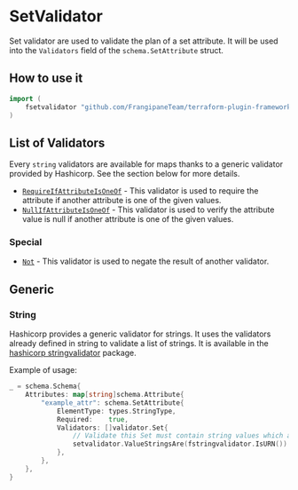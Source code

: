 # SetValidator

Set validator are used to validate the plan of a set attribute.
It will be used into the `Validators` field of the `schema.SetAttribute` struct.

## How to use it

```go
import (
    fsetvalidator "github.com/FrangipaneTeam/terraform-plugin-framework-validators/setvalidator"
)
```

## List of Validators

Every `string` validators are available for maps thanks to a generic validator provided by Hashicorp. See the section below for more details.

- [`RequireIfAttributeIsOneOf`](../common/require_if_attribute_is_one_of.md) - This validator is used to require the attribute if another attribute is one of the given values.
- [`NullIfAttributeIsOneOf`](../common/null_if_attribute_is_one_of.md) - This validator is used to verify the attribute value is null if another attribute is one of the given values.

### Special

- [`Not`](not.md) - This validator is used to negate the result of another validator.

## Generic

### String

Hashicorp provides a generic validator for strings. It uses the validators already defined in string to validate a list of strings.
It is available in the [hashicorp stringvalidator](https://github.com/hashicorp/terraform-plugin-framework-validators/tree/main) package.

Example of usage:

```go
_ = schema.Schema{
    Attributes: map[string]schema.Attribute{
        "example_attr": schema.SetAttribute{
            ElementType: types.StringType,
            Required:    true,
            Validators: []validator.Set{
                // Validate this Set must contain string values which are URNs.
                setvalidator.ValueStringsAre(fstringvalidator.IsURN())
            },
        },
    },
}
```
